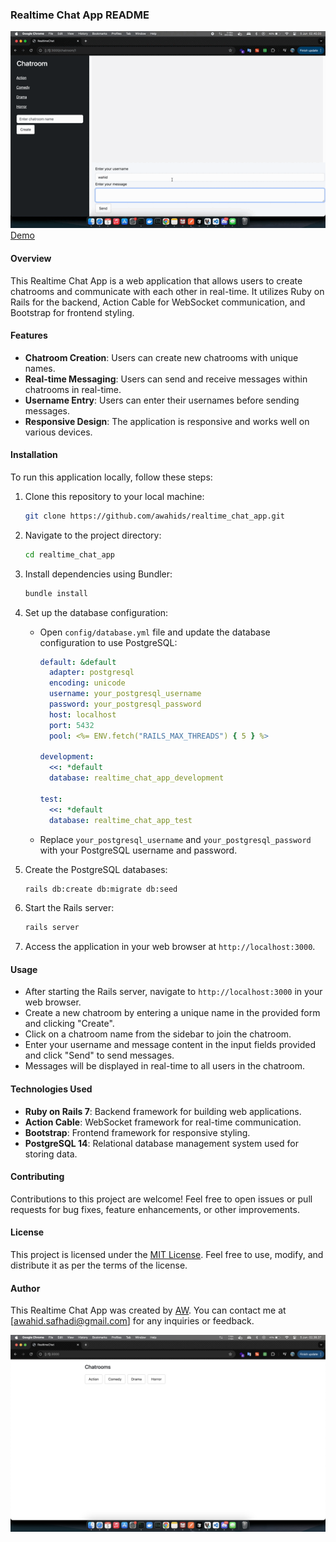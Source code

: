 ### Realtime Chat App README
![Demo](https://raw.githubusercontent.com/awahids/realtime_chat_app/staging/public/img/demo.gif)
[Demo](https://nutty-margalo-awhds-6b63d3b6.koyeb.app/chatroom/1)

#### Overview

This Realtime Chat App is a web application that allows users to create chatrooms and communicate with each other in real-time. It utilizes Ruby on Rails for the backend, Action Cable for WebSocket communication, and Bootstrap for frontend styling.

#### Features

- **Chatroom Creation**: Users can create new chatrooms with unique names.
- **Real-time Messaging**: Users can send and receive messages within chatrooms in real-time.
- **Username Entry**: Users can enter their usernames before sending messages.
- **Responsive Design**: The application is responsive and works well on various devices.

#### Installation

To run this application locally, follow these steps:

1. Clone this repository to your local machine:

    ```bash
    git clone https://github.com/awahids/realtime_chat_app.git
    ```

2. Navigate to the project directory:

    ```bash
    cd realtime_chat_app
    ```

3. Install dependencies using Bundler:

    ```bash
    bundle install
    ```

4. Set up the database configuration:

    - Open `config/database.yml` file and update the database configuration to use PostgreSQL:

      ```yaml
      default: &default
        adapter: postgresql
        encoding: unicode
        username: your_postgresql_username
        password: your_postgresql_password
        host: localhost
        port: 5432
        pool: <%= ENV.fetch("RAILS_MAX_THREADS") { 5 } %>

      development:
        <<: *default
        database: realtime_chat_app_development

      test:
        <<: *default
        database: realtime_chat_app_test
      ```

    - Replace `your_postgresql_username` and `your_postgresql_password` with your PostgreSQL username and password.

5. Create the PostgreSQL databases:

    ```bash
    rails db:create db:migrate db:seed
    ```

6. Start the Rails server:

    ```bash
    rails server
    ```

7. Access the application in your web browser at `http://localhost:3000`.

#### Usage

- After starting the Rails server, navigate to `http://localhost:3000` in your web browser.
- Create a new chatroom by entering a unique name in the provided form and clicking "Create".
- Click on a chatroom name from the sidebar to join the chatroom.
- Enter your username and message content in the input fields provided and click "Send" to send messages.
- Messages will be displayed in real-time to all users in the chatroom.

#### Technologies Used

- **Ruby on Rails 7**: Backend framework for building web applications.
- **Action Cable**: WebSocket framework for real-time communication.
- **Bootstrap**: Frontend framework for responsive styling.
- **PostgreSQL 14**: Relational database management system used for storing data.

#### Contributing

Contributions to this project are welcome! Feel free to open issues or pull requests for bug fixes, feature enhancements, or other improvements.

#### License

This project is licensed under the [MIT License](LICENSE). Feel free to use, modify, and distribute it as per the terms of the license.

#### Author

This Realtime Chat App was created by [AW](awahids.my.id). You can contact me at [awahid.safhadi@gmail.com] for any inquiries or feedback.

![Dashboard](https://raw.githubusercontent.com/awahids/realtime_chat_app/staging/public/img/dashboard.png)
